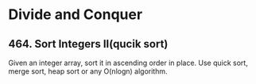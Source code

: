 # Divide and Conquer
## 464. Sort Integers II(qucik sort)
Given an integer array, sort it in ascending order in place. Use quick sort, merge sort, heap sort or any O(nlogn) algorithm.


